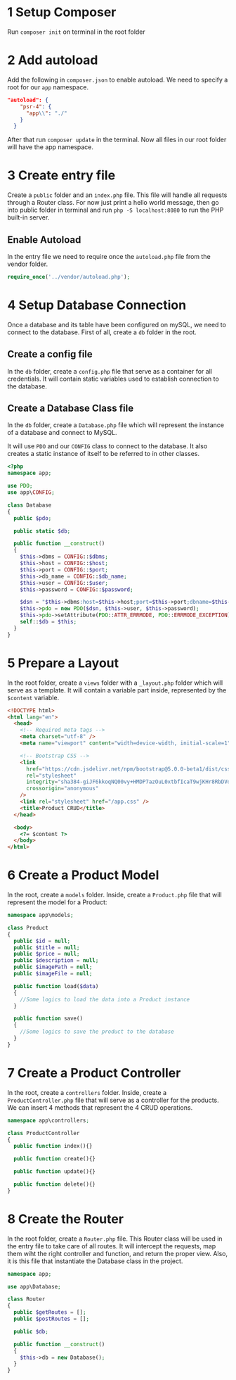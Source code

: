 # 1 Setup Composer

Run `composer init` on terminal in the root folder

# 2 Add autoload

Add the following in `composer.json` to enable autoload.
We need to specify a root for our `app` namespace.

```json
"autoload": {
    "psr-4": {
      "app\\": "./"
    }
  }
```

After that run `composer update` in the terminal.
Now all files in our root folder will have the app namespace.

# 3 Create entry file

Create a `public` folder and an `index.php` file. This file will handle all requests through a Router class. For now just print a hello world message, then go into public folder in terminal and run `php -S localhost:8080` to run the PHP built-in server.

## Enable Autoload

In the entry file we need to require once the `autoload.php` file from the vendor folder.

```php
require_once('../vendor/autoload.php');
```

# 4 Setup Database Connection

Once a database and its table have been configured on mySQL, we need to connect to the database. First of all, create a `db` folder in the root.

## Create a config file

In the `db` folder, create a `config.php` file that serve as a container for all credentials. It will contain static variables used to establish connection to the database.

## Create a Database Class file

In the `db` folder, create a `Database.php` file which will represent the instance of a database and connect to MySQL.

It will use `PDO` and our `CONFIG` class to connect to the database.
It also creates a static instance of itself to be referred to in other classes.

```php
<?php
namespace app;

use PDO;
use app\CONFIG;

class Database
{
  public $pdo;

  public static $db;

  public function __construct()
  {
    $this->dbms = CONFIG::$dbms;
    $this->host = CONFIG::$host;
    $this->port = CONFIG::$port;
    $this->db_name = CONFIG::$db_name;
    $this->user = CONFIG::$user;
    $this->password = CONFIG::$password;

    $dsn = "$this->dbms:host=$this->host;port=$this->port;dbname=$this->db_name";
    $this->pdo = new PDO($dsn, $this->user, $this->password);
    $this->pdo->setAttribute(PDO::ATTR_ERRMODE, PDO::ERRMODE_EXCEPTION);
    self::$db = $this;
  }
}
```

# 5 Prepare a Layout

In the root folder, create a `views` folder with a `_layout.php` folder which will serve as a template. It will contain a variable part inside, represented by the `$content` variable.

```html
<!DOCTYPE html>
<html lang="en">
  <head>
    <!-- Required meta tags -->
    <meta charset="utf-8" />
    <meta name="viewport" content="width=device-width, initial-scale=1" />

    <!-- Bootstrap CSS -->
    <link
      href="https://cdn.jsdelivr.net/npm/bootstrap@5.0.0-beta1/dist/css/bootstrap.min.css"
      rel="stylesheet"
      integrity="sha384-giJF6kkoqNQ00vy+HMDP7azOuL0xtbfIcaT9wjKHr8RbDVddVHyTfAAsrekwKmP1"
      crossorigin="anonymous"
    />
    <link rel="stylesheet" href="/app.css" />
    <title>Product CRUD</title>
  </head>

  <body>
    <?= $content ?>
  </body>
</html>
```

# 6 Create a Product Model

In the root, create a `models` folder. Inside, create a `Product.php` file that will represent the model for a Product:

```php
namespace app\models;

class Product
{
  public $id = null;
  public $title = null;
  public $price = null;
  public $description = null;
  public $imagePath = null;
  public $imageFile = null;

  public function load($data)
  {
    //Some logics to load the data into a Product instance
  }

  public function save()
  {
    //Some logics to save the product to the database
  }
}
```

# 7 Create a Product Controller

In the root, create a `controllers` folder. Inside, create a `ProductController.php` file that will serve as a controller for the products. We can insert 4 methods that represent the 4 CRUD operations.

```php
namespace app\controllers;

class ProductController
{
  public function index(){}

  public function create(){}

  public function update(){}

  public function delete(){}
}
```

# 8 Create the Router

In the root folder, create a `Router.php` file. This Router class will be used in the entry file to take care of all routes. It will intercept the requests, map them wiht the right controller and function, and return the proper view. Also, it is this file that instantiate the Database class in the project.

```php
namespace app;

use app\Database;

class Router
{
  public $getRoutes = [];
  public $postRoutes = [];

  public $db;

  public function __construct()
  {
    $this->db = new Database();
  }
}
```
